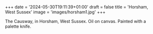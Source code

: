 +++
date = '2024-05-30T19:11:39+01:00'
draft = false
title = 'Horsham, West Sussex'
image = 'images/horsham1.jpg'
+++

The Causway, in Horsham, West Sussex. Oil on canvas. Painted with a palette knife.
